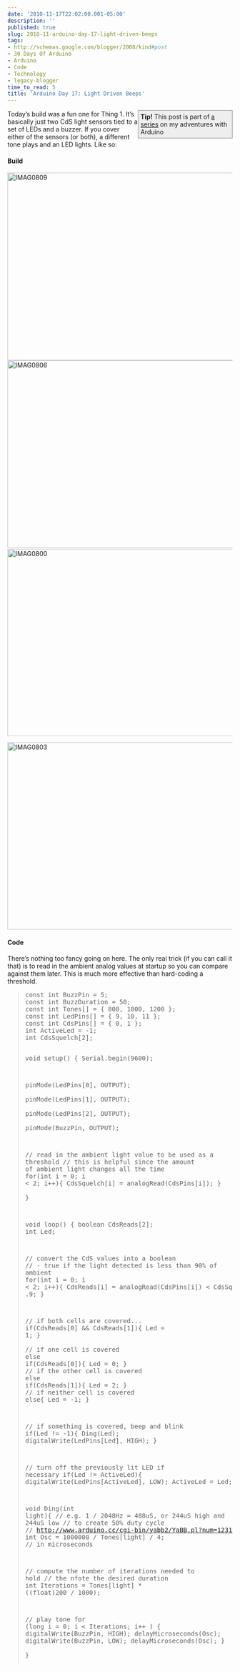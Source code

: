 ```yaml
---
date: '2010-11-17T22:02:00.001-05:00'
description: ''
published: true
slug: 2010-11-arduino-day-17-light-driven-beeps
tags:
- http://schemas.google.com/blogger/2008/kind#post
- 30 Days Of Arduino
- Arduino
- Code
- Technology
- legacy-blogger
time_to_read: 5
title: 'Arduino Day 17: Light Driven Beeps'
---
```


<div style="border-bottom: #888 1px solid; border-left: #888 1px solid; padding-bottom: 5px; background-color: #eee; margin: 0px auto; padding-left: 5px; width: 200px; padding-right: 5px; float: right; border-top: #888 1px solid; border-right: #888 1px solid; padding-top: 5px;"><strong>Tip!</strong> This post is part of <a href="http://blog.wassupy.com/search/label/30%20Days%20Of%20Arduino">a series</a> on my adventures with Arduino</div>
<p>Today’s build was a fun one for Thing 1. It’s basically just two CdS light sensors tied to a set of LEDs and a buzzer. If you cover either of the sensors (or both), a different tone plays and an LED lights. Like so:</p>  <p align="center"></p>  <h4>Build</h4>
<p><a href="http://lh6.ggpht.com/_IKD9WtY5kxU/TOSXMOHtVAI/AAAAAAAABQQ/oaz_6XPw-jo/s1600-h/IMAG0809%5B5%5D.jpg"><img alt="IMAG0809" height="420" src="http://lh5.ggpht.com/_IKD9WtY5kxU/TOSXM47BKYI/AAAAAAAABQU/9oJtomQnt-Q/IMAG0809_thumb%5B4%5D.jpg" style="margin: 0px auto; display: block; float: none;" title="IMAG0809" width="700" /></a><a href="http://lh4.ggpht.com/_IKD9WtY5kxU/TOSXNTA-S3I/AAAAAAAABQY/NSfRGY5dXBw/s1600-h/IMAG0806%5B4%5D.jpg"><img alt="IMAG0806" height="419" src="http://lh3.ggpht.com/_IKD9WtY5kxU/TOSXOHRad2I/AAAAAAAABQc/HXnSApTTvyw/IMAG0806_thumb%5B1%5D.jpg" style="margin: 0px auto; display: block; float: none;" title="IMAG0806" width="700" /></a><a href="http://lh5.ggpht.com/_IKD9WtY5kxU/TOSXOrAiJDI/AAAAAAAABQg/nnWJ8_Txxo0/s1600-h/IMAG0800%5B7%5D.jpg"><img alt="IMAG0800" height="419" src="http://lh5.ggpht.com/_IKD9WtY5kxU/TOSXPU178cI/AAAAAAAABQk/m4YNyfTu9yQ/IMAG0800_thumb%5B2%5D.jpg" style="margin: 3px auto; display: block; float: none;" title="IMAG0800" width="700" /></a></p>
<p><a href="http://lh4.ggpht.com/_IKD9WtY5kxU/TOSXP2SUtQI/AAAAAAAABQo/spDqQZ5GTzY/s1600-h/IMAG0803%5B5%5D.jpg"><img alt="IMAG0803" height="419" src="http://lh5.ggpht.com/_IKD9WtY5kxU/TOSXQZ73c6I/AAAAAAAABQs/mKgHAnuMpPI/IMAG0803_thumb.jpg" style="margin: 0px auto; display: block; float: none;" title="IMAG0803" width="700" /></a></p>  <h4>Code</h4>
<p>There’s nothing too fancy going on here. The only real trick (if you can call it that) is to read in the ambient analog values at startup so you can compare against them later. This is much more effective than hard-coding a threshold.</p>
<blockquote>   <pre class="csharpcode"><span class="kwrd">const</span> <span class="kwrd">int</span> BuzzPin = 5;
<span class="kwrd">const</span> <span class="kwrd">int</span> BuzzDuration = 50; 
<span class="kwrd">const</span> <span class="kwrd">int</span> Tones[] = { 800, 1000, 1200 };
<span class="kwrd">const</span> <span class="kwrd">int</span> LedPins[] = { 9, 10, 11 };
<span class="kwrd">const</span> <span class="kwrd">int</span> CdsPins[] = { 0, 1 };
<span class="kwrd">int</span> ActiveLed = -1;
<span class="kwrd">int</span> CdsSquelch[2];

<span class="kwrd">void</span> setup() {
  Serial.begin(9600);

  pinMode(LedPins[0], OUTPUT);    
  pinMode(LedPins[1], OUTPUT);    
  pinMode(LedPins[2], OUTPUT);    
  pinMode(BuzzPin, OUTPUT);

  <span class="rem">// read in the ambient light value to be used as a threshold</span>
  <span class="rem">// this is helpful since the amount of ambient light changes all the time</span>
  <span class="kwrd">for</span>(<span class="kwrd">int</span> i = 0; i &lt; 2; i++){
    CdsSquelch[i] = analogRead(CdsPins[i]);
  }  
}

<span class="kwrd">void</span> loop() {
  boolean CdsReads[2];
  <span class="kwrd">int</span> Led;
  
  <span class="rem">// convert the CdS values into a boolean</span>
  <span class="rem">// - true if the light detected is less than 90% of ambient</span>
  <span class="kwrd">for</span>(<span class="kwrd">int</span> i = 0; i &lt; 2; i++){
    CdsReads[i] = analogRead(CdsPins[i]) &lt; CdsSquelch[i] * .9;
  }

  <span class="rem">// if both cells are covered...</span>
  <span class="kwrd">if</span>(CdsReads[0] &amp;&amp; CdsReads[1]){
    Led = 1; 
  }  
  <span class="rem">// if one cell is covered</span>
  <span class="kwrd">else</span> <span class="kwrd">if</span>(CdsReads[0]){
    Led = 0; 
  }
  <span class="rem">// if the other cell is covered</span>
  <span class="kwrd">else</span> <span class="kwrd">if</span>(CdsReads[1]){
    Led = 2; 
  }
  <span class="rem">// if neither cell is covered</span>
  <span class="kwrd">else</span>{
    Led = -1; 
  }
  
  <span class="rem">// if something is covered, beep and blink</span>
  <span class="kwrd">if</span>(Led != -1){
    Ding(Led); 
    digitalWrite(LedPins[Led], HIGH);
  }
  
  <span class="rem">// turn off the previously lit LED if necessary</span>
  <span class="kwrd">if</span>(Led != ActiveLed){
    digitalWrite(LedPins[ActiveLed], LOW);
    ActiveLed = Led;
  }
}

<span class="kwrd">void</span> Ding(<span class="kwrd">int</span> light){
  <span class="rem">// e.g. 1 / 2048Hz = 488uS, or 244uS high and 244uS low</span>
  <span class="rem">// to create 50% duty cycle</span>
  <span class="rem">// http://www.arduino.cc/cgi-bin/yabb2/YaBB.pl?num=1231194692</span>
  <span class="kwrd">int</span> Osc = 1000000 / Tones[light] / 4; <span class="rem">// in microseconds</span>
  
  <span class="rem">// compute the number of iterations needed to hold</span>
  <span class="rem">// the nfote the desired duration</span>
  <span class="kwrd">int</span> Iterations = Tones[light] * ((<span class="kwrd">float</span>)200 / 1000);
  
  <span class="rem">// play tone</span>
  <span class="kwrd">for</span> (<span class="kwrd">long</span> i = 0; i &lt; Iterations; i++ )
  {
      digitalWrite(BuzzPin, HIGH);
      delayMicroseconds(Osc);
      digitalWrite(BuzzPin, LOW);
      delayMicroseconds(Osc);
  }  
}</pre></blockquote>